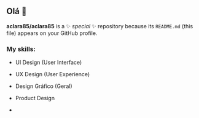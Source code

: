 ## Olá 👋


**aclara85/aclara85** is a ✨ _special_ ✨ repository because its `README.md` (this file) appears on your GitHub profile.

### My skills:

-  UI Design (User Interface)
-  UX Design (User Experience)
-  Design Gráfico (Geral)
-  Product Design


-